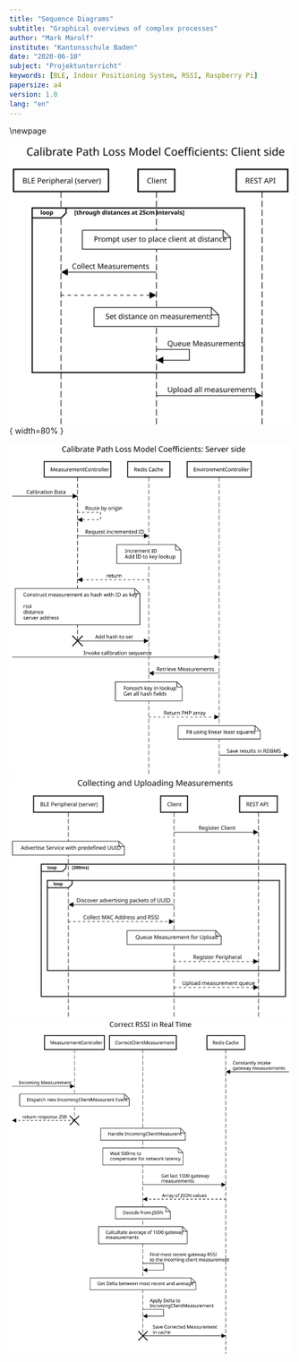 ```yaml
---
title: "Sequence Diagrams"
subtitle: "Graphical overviews of complex processes"
author: "Mark Marolf"
institute: "Kantonsschule Baden"
date: "2020-06-10"
subject: "Projektunterricht"
keywords: [BLE, Indoor Positioning System, RSSI, Raspberry Pi]
papersize: a4
version: 1.0
lang: "en"
---
```

\newpage

![Client side calibration algorithm](./client_side_calibration.svg){ width=80% }

![Server side calibration algorithm](./server_side_calibration.svg)
![Collecting and uploading RSSi](./collecting_and_uploading_measurements.svg)
![Correcting RSSI](./correcting_rssi.svg)